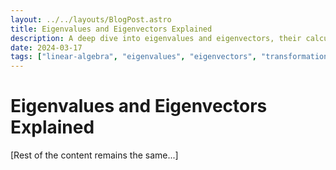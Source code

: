 ```yaml
---
layout: ../../layouts/BlogPost.astro
title: Eigenvalues and Eigenvectors Explained
description: A deep dive into eigenvalues and eigenvectors, their calculation, and their importance in linear transformations.
date: 2024-03-17
tags: ["linear-algebra", "eigenvalues", "eigenvectors", "transformations", "mathematics"]
---
```


# Eigenvalues and Eigenvectors Explained

[Rest of the content remains the same...]